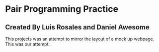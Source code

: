 # Pair Programming Practice

## Created By Luis Rosales and Daniel Awesome

This projects was an attempt to mirror the layout of a mock up webpage. This was our attempt.
